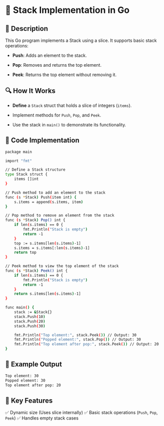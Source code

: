 # 📌 Stack Implementation in Go

## 🚀 Description
This Go program implements a Stack using a slice. It supports basic stack operations:

- **Push**: Adds an element to the stack.

- **Pop**: Removes and returns the top element.

- **Peek**: Returns the top element without removing it.

## 🔍 How It Works
- **Define** a `Stack` struct that holds a slice of integers (`items`).

- Implement methods for `Push`, `Pop`, and `Peek`.

- Use the stack in `main()` to demonstrate its functionality.

## 📜 Code Implementation
```sh 
package main

import "fmt"

// Define a Stack structure
type Stack struct {
    items []int
}

// Push method to add an element to the stack
func (s *Stack) Push(item int) {
    s.items = append(s.items, item)
}

// Pop method to remove an element from the stack
func (s *Stack) Pop() int {
    if len(s.items) == 0 {
        fmt.Println("Stack is empty")
        return -1
    }
    top := s.items[len(s.items)-1]
    s.items = s.items[:len(s.items)-1]
    return top
}

// Peek method to view the top element of the stack
func (s *Stack) Peek() int {
    if len(s.items) == 0 {
        fmt.Println("Stack is empty")
        return -1
    }
    return s.items[len(s.items)-1]
}

func main() {
    stack := &Stack{}
    stack.Push(10)
    stack.Push(20)
    stack.Push(30)

    fmt.Println("Top element:", stack.Peek()) // Output: 30
    fmt.Println("Popped element:", stack.Pop()) // Output: 30
    fmt.Println("Top element after pop:", stack.Peek()) // Output: 20
}
```
## 🎯 Example Output
```sh
Top element: 30  
Popped element: 30  
Top element after pop: 20  
```
## 📂 Key Features
✅ Dynamic size (Uses slice internally)
✅ Basic stack operations (`Push`, `Pop`, `Peek`)
✅ Handles empty stack cases
